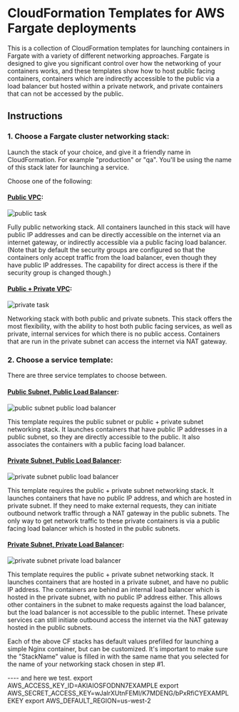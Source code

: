 
# CloudFormation Templates for AWS Fargate deployments

This is a collection of CloudFormation templates for launching containers in Fargate with a variety of different networking approaches. Fargate is designed to give you significant control over how the networking of your containers works, and these templates show how to host public facing containers, containers which are indirectly accessible to the public via a load balancer but hosted within a private network, and private containers that can not be accessed by the public.

## Instructions

### 1. Choose a Fargate cluster networking stack:

Launch the stack of your choice, and give it a friendly name in CloudFormation. For example "production" or "qa". You'll be using the name of this stack later for launching a service.

Choose one of the following:

#### [Public VPC](fargate-networking-stacks/public-vpc.yml):

![public task](images/public-task.svg)

Fully public networking stack. All containers launched in this stack will have public IP addresses and can be directly accessible on the internet via an internet gateway, or indirectly accessible via a public facing load balancer. (Note that by default the security groups are configured so that the containers only accept traffic from the load balancer, even though they have public IP addresses. The capability for direct access is there if the security group is changed though.)

#### [Public + Private VPC](fargate-networking-stacks/public-private-vpc.yml):

![private task](images/private-task.svg)

Networking stack with both public and private subnets. This stack offers the most flexibility, with the ability to host both public facing services, as well as private, internal services for which there is no public access.
Containers that are run in the private subnet can access the internet via NAT
gateway.

### 2. Choose a service template:

There are three service templates to choose between. 

#### [Public Subnet, Public Load Balancer](service-stacks/public-subnet-public-loadbalancer.yml):

![public subnet public load balancer](images/public-task-public-loadbalancer.svg)

This template requires the public subnet or public + private subnet networking stack. It launches containers that have public IP addresses in a public subnet, so they are directly accessible to the public. It also associates the containers with a public facing load balancer.

#### [Private Subnet, Public Load Balancer](service-stacks/private-subnet-public-loadbalancer.yml):

![private subnet public load balancer](images/private-task-public-loadbalancer.svg)

This template requires the public + private subnet networking stack. It launches containers that have no public IP address, and which are hosted in private subnet. If they need to make external requests, they can initiate outbound network traffic through a NAT gateway in the public subnets. The only way to get network traffic to these private containers is via a public facing load balancer which is hosted in the public subnets.

#### [Private Subnet, Private Load Balancer](service-stacks/private-subnet-private-loadbalancer.yml):

![private subnet private load balancer](images/private-task-private-loadbalancer.svg)

This template requires the public + private subnet networking stack. It launches containers that are hosted in a private subnet, and have no public IP address. The containers are behind an internal load balancer which is hosted in the private subnet, with no public IP address either. This allows other containers in the subnet to make requests against the load balancer, but the load balancer is not accessible to the public internet. These private services can still initiate outbound access the internet via the NAT gateway hosted in the public subnets.


Each of the above CF stacks has default values prefilled for launching a simple Nginx container, but can be customized. It's important to make sure the "StackName" value is filled in with the same name that you selected for the name of your networking stack chosen in step #1.

---- and here we test.
export AWS_ACCESS_KEY_ID=AKIAIOSFODNN7EXAMPLE
export AWS_SECRET_ACCESS_KEY=wJalrXUtnFEMI/K7MDENG/bPxRfiCYEXAMPLEKEY
export AWS_DEFAULT_REGION=us-west-2

